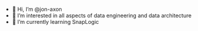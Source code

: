 - 👋 Hi, I’m @jon-axon
- 👀 I’m interested in all aspects of data engineering and data architecture
- 🌱 I’m currently learning SnapLogic

<!---
jon-axon/jon-axon is a ✨ special ✨ repository because its `README.md` (this file) appears on your GitHub profile.
You can click the Preview link to take a look at your changes.
--->

